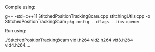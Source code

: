 Compile using:

g++ -std=c++11 StitchedPositionTracking8cam.cpp stitchingUtils.cpp -o StitchedPositionTracking8cam `pkg-config --cflags --libs opencv`

Run using:

./StitchedPositionTracking8cam vid1.h264 vid2.h264 vid3.h264 vid4.h264....